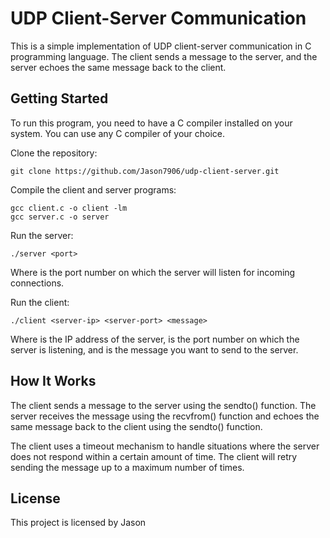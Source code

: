 # UDP Client-Server Communication
This is a simple implementation of UDP client-server communication in C programming language. The client sends a message to the server, and the server echoes the same message back to the client.

## Getting Started
To run this program, you need to have a C compiler installed on your system. You can use any C compiler of your choice.

Clone the repository:
```bash=
git clone https://github.com/Jason7906/udp-client-server.git
```

Compile the client and server programs:
```bash=
gcc client.c -o client -lm
gcc server.c -o server
```
Run the server:

```bash=
./server <port>
```

Where <port> is the port number on which the server will listen for incoming connections.

Run the client:

```bash=
./client <server-ip> <server-port> <message>
```
Where <server-ip> is the IP address of the server, <server-port> is the port number on which the server is listening, and <message> is the message you want to send to the server.

## How It Works
The client sends a message to the server using the sendto() function. The server receives the message using the recvfrom() function and echoes the same message back to the client using the sendto() function.

The client uses a timeout mechanism to handle situations where the server does not respond within a certain amount of time. The client will retry sending the message up to a maximum number of times.

## License
This project is licensed by Jason
